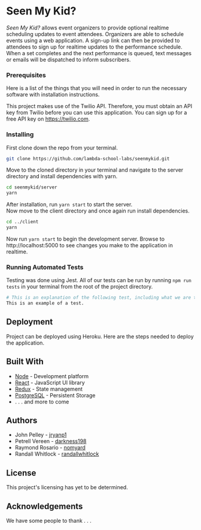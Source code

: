 # Seen My Kid?
_Seen My Kid?_ allows event organizers to provide optional realtime scheduling updates to event attendees. Organizers are able to schedule events using a web application. A sign-up link can then be provided to attendees to sign up for realtime updates to the performance schedule. When a set completes and the next performance is queued, text messages or emails will be dispatched to inform subscribers.

### Prerequisites
Here is a list of the things that you will need in order to run the necessary software with installation instructions.
  
This project makes use of the Twilio API.  Therefore, you must obtain an API key from Twilio before you can use this application. You can sign up for a free API key on https://twilio.com.


### Installing
First clone down the repo from your terminal.
```bash
git clone https://github.com/lambda-school-labs/seenmykid.git
```
Move to the cloned directory in your terminal and navigate to the server directory and install dependencies with yarn.
```bash
cd seenmykid/server
yarn
```
After installation, run `yarn start` to start the server.   
Now move to the client directory and once again run install dependencies.
```bash
cd ../client
yarn
```
Now run `yarn start` to begin the development server.  Browse to http://localhost:5000 to see changes you make to the application in realtime.  
  
  

### Running Automated Tests
Testing was done using Jest.  All of our tests can be run by running `npm run tests` in your terminal from the root of the project directory.
```bash
# This is an explanation of the following test, including what we are testing for.
This is an example of a test.
```

## Deployment
Project can be deployed using Heroku. Here are the steps needed to deploy the application.

## Built With
* [Node](https://nodejs.org/dist/v9.11.1/) - Development platform
* [React](https://github.com/facebook/react) - JavaScript UI library
* [Redux](https://github.com/reactjs/redux/tree/master/docs) - State management
* [PostgreSQL](https://www.postgresql.org) - Persistent Storage
* . . . and more to come

## Authors
* John Pelley - [jryanp1](https://github.com/jryanp1)
* Petrell Vereen - [darkness198](https://github.com/darkness198)
* Raymond Rosario - [nomyard](https://github.com/nomyard)
* Randall Whitlock - [randallwhitlock](https://github.com/randallwhitlock)

## License
This project's licensing has yet to be determined.

## Acknowledgements
We have some people to thank . . .